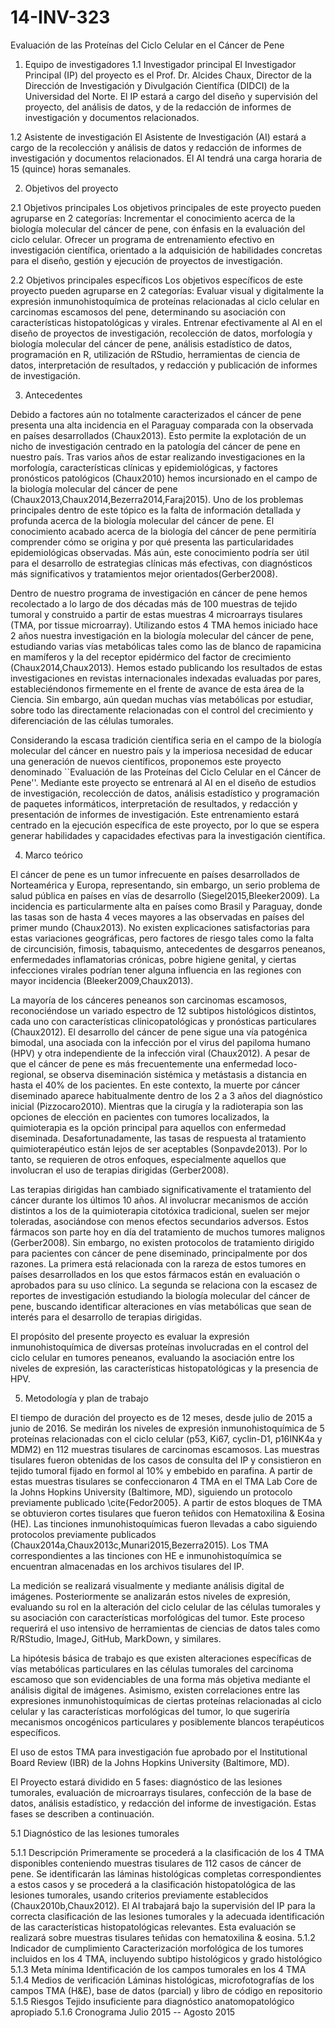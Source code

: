 # 14-INV-323
Evaluación de las Proteínas del Ciclo Celular en el Cáncer de Pene



1. Equipo de investigadores
1.1 Investigador principal
El Investigador Principal (IP) del proyecto es el Prof. Dr. Alcides Chaux, Director de la Dirección de Investigación y Divulgación Científica (DIDCI) de la Universidad del Norte. El IP estará a cargo del diseño y supervisión del proyecto, del análisis de datos, y de la redacción de informes de investigación y documentos relacionados.

1.2 Asistente de investigación
El Asistente de Investigación (AI) estará a cargo de la recolección y análisis de datos y redacción de informes de investigación y documentos relacionados. El AI tendrá una carga horaria de 15 (quince) horas semanales.


2. Objetivos del proyecto

2.1 Objetivos principales
Los objetivos principales de este proyecto pueden agruparse en 2 categorías:
     Incrementar el conocimiento acerca de la biología molecular del cáncer de pene, con énfasis en la evaluación del ciclo celular.
     Ofrecer un programa de entrenamiento efectivo en investigación científica, orientado a la adquisición de habilidades concretas para el diseño, gestión y ejecución de proyectos de investigación.

2.2 Objetivos principales específicos
Los objetivos específicos de este proyecto pueden agruparse en 2 categorías:
    Evaluar visual y digitalmente la expresión inmunohistoquímica de proteínas relacionadas al ciclo celular en carcinomas escamosos del pene, determinando su asociación con características histopatológicas y virales.
    Entrenar efectivamente al AI en el diseño de proyectos de investigación, recolección de datos, morfología y biología molecular del cáncer de pene, análisis estadístico de datos, programación en R, utilización de RStudio, herramientas de ciencia de datos, interpretación de resultados, y redacción y publicación de informes de investigación.


3. Antecedentes

Debido a factores aún no totalmente caracterizados el cáncer de pene presenta una alta incidencia en el Paraguay comparada con la observada en países desarrollados (Chaux2013). Esto permite la explotación de un nicho de investigación centrado en la patología del cáncer de pene en nuestro país. Tras varios años de estar realizando investigaciones en la morfología, características clínicas y epidemiológicas, y factores pronósticos patológicos (Chaux2010) hemos incursionado en el campo de la biología molecular del cáncer de pene (Chaux2013,Chaux2014,Bezerra2014,Faraj2015). Uno de los problemas principales dentro de este tópico es la falta de información detallada y profunda acerca de la biología molecular del cáncer de pene. El conocimiento acabado acerca de la biología del cáncer de pene permitiría comprender cómo se origina y por qué presenta las particularidades epidemiológicas observadas. Más aún, este conocimiento podría ser útil para el desarrollo de estrategias clínicas más efectivas, con diagnósticos más significativos y tratamientos mejor orientados(Gerber2008).

Dentro de nuestro programa de investigación en cáncer de pene hemos recolectado a lo largo de dos décadas más de 100 muestras de tejido tumoral y construido a partir de estas muestras 4 microarrays tisulares (TMA, por tissue microarray). Utilizando estos 4 TMA hemos iniciado hace 2 años nuestra investigación en la biología molecular del cáncer de pene, estudiando varias vías metabólicas tales como las de blanco de rapamicina en mamíferos y la del receptor epidérmico del factor de crecimiento (Chaux2014,Chaux2013). Hemos estado publicando los resultados de estas investigaciones en revistas internacionales indexadas evaluadas por pares, estableciéndonos firmemente en el frente de avance de esta área de la Ciencia. Sin embargo, aún quedan muchas vías metabólicas por estudiar, sobre todo las directamente relacionadas con el control del crecimiento y diferenciación de las células tumorales.

Considerando la escasa tradición científica seria en el campo de la biología molecular del cáncer en nuestro país y la imperiosa necesidad de educar una generación de nuevos científicos, proponemos este proyecto denominado ``Evaluación de las Proteínas del Ciclo Celular en el Cáncer de Pene''. Mediante este proyecto se entrenará al AI en el diseño de estudios de investigación, recolección de datos, análisis estadístico y programación de paquetes informáticos, interpretación de resultados, y redacción y presentación de informes de investigación. Este entrenamiento estará centrado en la ejecución específica de este proyecto, por lo que se espera generar habilidades y capacidades efectivas para la investigación científica.


4. Marco teórico

El cáncer de pene es un tumor infrecuente en países desarrollados de Norteamérica y Europa, representando, sin embargo, un serio problema de salud pública en países en vías de desarrollo (Siegel2015,Bleeker2009). La incidencia es particularmente alta en países como Brasil y Paraguay, donde las tasas son de hasta 4 veces mayores a las observadas en países del primer mundo (Chaux2013). No existen explicaciones satisfactorias para estas variaciones geográficas, pero factores de riesgo tales como la falta de circuncisión, fimosis, tabaquismo, antecedentes de desgarros peneanos, enfermedades inflamatorias crónicas, pobre higiene genital, y ciertas infecciones virales podrían tener alguna influencia en las regiones con mayor incidencia (Bleeker2009,Chaux2013).

La mayoría de los cánceres peneanos son carcinomas escamosos, reconociéndose un variado espectro de 12 subtipos histológicos distintos, cada uno con características clinicopatológicas y pronósticas particulares (Chaux2012). El desarrollo del cáncer de pene sigue una vía patogénica bimodal, una asociada con la infección por el virus del papiloma humano (HPV) y otra independiente de la infección viral (Chaux2012). A pesar de que el cáncer de pene es más frecuentemente una enfermedad loco-regional, se observa diseminación sistémica y metástasis a distancia en hasta el 40% de los pacientes. En este contexto, la muerte por cáncer diseminado aparece habitualmente dentro de los 2 a 3 años del diagnóstico inicial (Pizzocaro2010). Mientras que la cirugía y la radioterapia son las opciones de elección en pacientes con tumores localizados, la quimioterapia es la opción principal para aquellos con enfermedad diseminada. Desafortunadamente, las tasas de respuesta al tratamiento quimioterapéutico están lejos de ser aceptables (Sonpavde2013). Por lo tanto, se requieren de otros enfoques, especialmente aquellos que involucran el uso de terapias dirigidas (Gerber2008).

Las terapias dirigidas han cambiado significativamente el tratamiento del cáncer durante los últimos 10 años. Al involucrar mecanismos de acción distintos a los de la quimioterapia citotóxica tradicional, suelen ser mejor toleradas, asociándose con menos efectos secundarios adversos. Estos fármacos son parte hoy en día del tratamiento de muchos tumores malignos (Gerber2008). Sin embargo, no existen protocolos de tratamiento dirigido para pacientes con cáncer de pene diseminado, principalmente por dos razones. La primera está relacionada con la rareza de estos tumores en países desarrollados en los que estos fármacos están en evaluación o aprobados para su uso clínico. La segunda se relaciona con la escasez de reportes de investigación estudiando la biología molecular del cáncer de pene, buscando identificar alteraciones en vías metabólicas que sean de interés para el desarrollo de terapias dirigidas.

El propósito del presente proyecto es evaluar la expresión inmunohistoquímica de diversas proteínas involucradas en el control del ciclo celular en tumores peneanos, evaluando la asociación entre los niveles de expresión, las características histopatológicas y la presencia de HPV.


5. Metodología y plan de trabajo

El tiempo de duración del proyecto es de 12 meses, desde julio de 2015 a junio de 2016. Se medirán los niveles de expresión inmunohistoquímica de 5 proteínas relacionadas con el ciclo celular (p53, Ki67, cyclin-D1, p16INK4a y MDM2) en 112 muestras tisulares de carcinomas escamosos. Las muestras tisulares fueron obtenidas de los casos de consulta del IP y consistieron en tejido tumoral fijado en formol al 10% y embebido en parafina. A partir de estas muestras tisulares se confeccionaron 4 TMA en el TMA Lab Core de la Johns Hopkins University (Baltimore, MD), siguiendo un protocolo previamente publicado \cite{Fedor2005}. A partir de estos bloques de TMA se obtuvieron cortes tisulares que fueron teñidos con Hematoxilina & Eosina (HE). Las tinciones inmunohistoquímicas fueron llevadas a cabo siguiendo protocolos previamente publicados (Chaux2014a,Chaux2013c,Munari2015,Bezerra2015). Los TMA correspondientes a las tinciones con HE e inmunohistoquímica se encuentran almacenadas en los archivos tisulares del IP.

La medición se realizará visualmente y mediante análisis digital de imágenes. Posteriormente se analizarán estos niveles de expresión, evaluando su rol en la alteración del ciclo celular de las células tumorales y su asociación con características morfológicas del tumor. Este proceso requerirá el uso intensivo de herramientas de ciencias de datos tales como R/RStudio, ImageJ, GitHub, MarkDown, y similares.

La hipótesis básica de trabajo es que existen alteraciones específicas de vías metabólicas particulares en las células tumorales del carcinoma escamoso que son evidenciables de una forma más objetiva mediante el análisis digital de imágenes. Asimismo, existen correlaciones entre las expresiones inmunohistoquímicas de ciertas proteínas relacionadas al ciclo celular y las características morfológicas del tumor, lo que sugeriría mecanismos oncogénicos particulares y posiblemente blancos terapéuticos específicos.

El uso de estos TMA para investigación fue aprobado por el Institutional Board Review (IBR) de la Johns Hopkins University (Baltimore, MD).

El Proyecto estará dividido en 5 fases: diagnóstico de las lesiones tumorales, evaluación de microarrays tisulares, confección de la base de datos, análisis estadístico, y redacción del informe de investigación. Estas fases se describen a continuación.


5.1 Diagnóstico de las lesiones tumorales

5.1.1 Descripción
Primeramente se procederá a la clasificación de los 4 TMA disponibles conteniendo muestras tisulares de 112 casos de cáncer de pene. Se identificarán las láminas histológicas completas correspondientes a estos casos y se procederá a la clasificación histopatológica de las lesiones tumorales, usando criterios previamente establecidos (Chaux2010b,Chaux2012). El AI trabajará bajo la supervisión del IP para la correcta clasificación de las lesiones tumorales y la adecuada identificación de las características histopatológicas relevantes. Esta evaluación se realizará sobre muestras tisulares teñidas con hematoxilina & eosina.
5.1.2 Indicador de cumplimiento
Caracterización morfológica de los tumores incluidos en los 4 TMA, incluyendo subtipo histológicos y grado histológico
5.1.3 Meta mínima
Identificación de los campos tumorales en los 4 TMA
5.1.4 Medios de verificación
Láminas histológicas, microfotografías de los campos TMA (H\&E), base de datos (parcial) y libro de código en repositorio
5.1.5 Riesgos
Tejido insuficiente para diagnóstico anatomopatológico apropiado
5.1.6 Cronograma
Julio 2015 -- Agosto 2015










